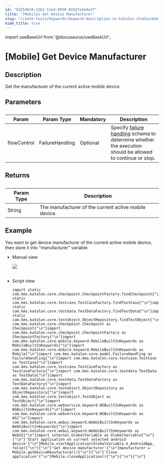 ```yaml
---
id: "93254610-22b2-11ed-9930-0242fe3e4a3f"
title: "[Mobile] Get Device Manufacturer"
slug: "create-tests/keywords/keyword-description-in-katalon-studio/mobile-keywords/mobile-get-device-manufacturer"
hide_title: true
---
```

import useBaseUrl from '@docusaurus/useBaseUrl';


# <a id="id_0" class="anchor_top_offset"/><a id="ariaid-title1" class="anchor_top_offset"/>[Mobile] Get Device Manufacturer


## <a id="id_0__id_1" class="anchor_top_offset"/>Description  

              
<p xmlns="http://www.w3.org/1999/xhtml" className="p">Get the manufacturer of the current active mobile device.</p> 
      

## <a id="id_0__id_2" class="anchor_top_offset"/>Parameters  

              
<table xmlns="http://www.w3.org/1999/xhtml" className="table anchor_top_offset" id="id_0__621798c6-0a9d-48ec-942e-9806eedd12a0"><caption /><thead className="thead"><tr className><th className="entry anchor_top_offset" id="id_0__621798c6-0a9d-48ec-942e-9806eedd12a0__entry__1">Param</th><th className="entry anchor_top_offset" id="id_0__621798c6-0a9d-48ec-942e-9806eedd12a0__entry__2">Param Type</th><th className="entry anchor_top_offset" id="id_0__621798c6-0a9d-48ec-942e-9806eedd12a0__entry__3">Mandatory</th><th className="entry anchor_top_offset" id="id_0__621798c6-0a9d-48ec-942e-9806eedd12a0__entry__4">Description</th></tr></thead><tbody className="tbody"><tr className><td className="entry" headers="id_0__621798c6-0a9d-48ec-942e-9806eedd12a0__entry__1 id_0__621798c6-0a9d-48ec-942e-9806eedd12a0__entry__2 id_0__621798c6-0a9d-48ec-942e-9806eedd12a0__entry__3 id_0__621798c6-0a9d-48ec-942e-9806eedd12a0__entry__4 ">flowControl</td><td className="entry" headers="id_0__621798c6-0a9d-48ec-942e-9806eedd12a0__entry__1 id_0__621798c6-0a9d-48ec-942e-9806eedd12a0__entry__2 id_0__621798c6-0a9d-48ec-942e-9806eedd12a0__entry__3 id_0__621798c6-0a9d-48ec-942e-9806eedd12a0__entry__4 ">FailureHandling</td><td className="entry" headers="id_0__621798c6-0a9d-48ec-942e-9806eedd12a0__entry__1 id_0__621798c6-0a9d-48ec-942e-9806eedd12a0__entry__2 id_0__621798c6-0a9d-48ec-942e-9806eedd12a0__entry__3 id_0__621798c6-0a9d-48ec-942e-9806eedd12a0__entry__4 ">Optional</td><td className="entry" headers="id_0__621798c6-0a9d-48ec-942e-9806eedd12a0__entry__1 id_0__621798c6-0a9d-48ec-942e-9806eedd12a0__entry__2 id_0__621798c6-0a9d-48ec-942e-9806eedd12a0__entry__3 id_0__621798c6-0a9d-48ec-942e-9806eedd12a0__entry__4 ">Specify <a className="xref" href="/docs/maintain/configure-failure-handling-settings-in-katalon-studio">failure handling</a> schema to         determine whether the execution should be allowed to continue or         stop.</td></tr></tbody></table> 
      

## <a id="id_0__id_3" class="anchor_top_offset"/>Returns

              
<table xmlns="http://www.w3.org/1999/xhtml" className="table anchor_top_offset" id="id_0__242ff075-f0f5-4bbf-a947-dc99d1acb454"><caption /><thead className="thead"><tr className><th className="entry anchor_top_offset" id="id_0__242ff075-f0f5-4bbf-a947-dc99d1acb454__entry__1">Param Type</th><th className="entry anchor_top_offset" id="id_0__242ff075-f0f5-4bbf-a947-dc99d1acb454__entry__2">Description</th></tr></thead><tbody className="tbody"><tr className><td className="entry" headers="id_0__242ff075-f0f5-4bbf-a947-dc99d1acb454__entry__1 id_0__242ff075-f0f5-4bbf-a947-dc99d1acb454__entry__2 ">String</td><td className="entry" headers="id_0__242ff075-f0f5-4bbf-a947-dc99d1acb454__entry__1 id_0__242ff075-f0f5-4bbf-a947-dc99d1acb454__entry__2 ">The manufacturer of the current active mobile device.</td></tr></tbody></table> 
      

## <a id="id_0__id_4" class="anchor_top_offset"/>Example 

              
<p xmlns="http://www.w3.org/1999/xhtml" className="p">You want to get device manufacturer of the current active mobile   device, then store it into "manufacturer" variable.</p> 
      
<ul xmlns="http://www.w3.org/1999/xhtml" className="ul"><li className="li">     <p className="p">Manual view</p>     <p className="p">       <img className="image" src={useBaseUrl("https://github.com/katalon-studio/docs-images/raw/master/katalon-studio/docs/mobile-get-device-manufacturer/image2017-3-3-113A293A20.png")} /><br /><br />     </p>   </li><li className="li">     <p className="p">Script view </p>     <pre className="pre codeblock"><code>import static com.kms.katalon.core.checkpoint.CheckpointFactory.findCheckpoint{"\n"}import static com.kms.katalon.core.testcase.TestCaseFactory.findTestCase{"\n"}import static com.kms.katalon.core.testdata.TestDataFactory.findTestData{"\n"}import static com.kms.katalon.core.testobject.ObjectRepository.findTestObject{"\n"}import com.kms.katalon.core.checkpoint.Checkpoint as Checkpoint{"\n"}import com.kms.katalon.core.checkpoint.CheckpointFactory as CheckpointFactory{"\n"}import com.kms.katalon.core.mobile.keyword.MobileBuiltInKeywords as MobileBuiltInKeywords{"\n"}import com.kms.katalon.core.mobile.keyword.MobileBuiltInKeywords as Mobile{"\n"}import com.kms.katalon.core.model.FailureHandling as FailureHandling{"\n"}import com.kms.katalon.core.testcase.TestCase as TestCase{"\n"}import com.kms.katalon.core.testcase.TestCaseFactory as TestCaseFactory{"\n"}import com.kms.katalon.core.testdata.TestData as TestData{"\n"}import com.kms.katalon.core.testdata.TestDataFactory as TestDataFactory{"\n"}import com.kms.katalon.core.testobject.ObjectRepository as ObjectRepository{"\n"}import com.kms.katalon.core.testobject.TestObject as TestObject{"\n"}import com.kms.katalon.core.webservice.keyword.WSBuiltInKeywords as WSBuiltInKeywords{"\n"}import com.kms.katalon.core.webservice.keyword.WSBuiltInKeywords as WS{"\n"}import com.kms.katalon.core.webui.keyword.WebUiBuiltInKeywords as WebUiBuiltInKeywords{"\n"}import com.kms.katalon.core.webui.keyword.WebUiBuiltInKeywords as WebUI{"\n"}import internal.GlobalVariable as GlobalVariable{"\n"}{"\n"}'Start application on current selected android device'{"\n"}Mobile.startApplication(GlobalVariable.G_AndroidApp, false){"\n"}{"\n"}'Get device manufacturer'{"\n"}manufacturer = Mobile.getDeviceManufacturer(){"\n"}{"\n"}'Close application'{"\n"}Mobile.closeApplication(){"\n"}{"\n"}{"\n"}</code></pre>   </li></ul> 
      
